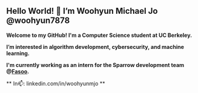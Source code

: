 ## Hello World! 👋 I’m Woohyun Michael Jo @woohyun7878 

**Welcome to my GitHub! I'm a Computer Science student at UC Berkeley.**

**I’m interested in algorithm development, cybersecurity, and machine learning.**

**I'm currently working as an intern for the Sparrow development team @[**Fasoo**](https://en.fasoo.com/).**

** In📫: linkedin.com/in/woohyunmjo **
